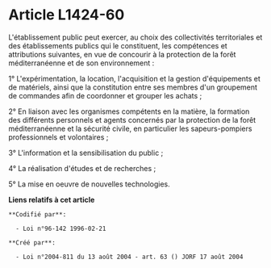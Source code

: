 # Article L1424-60

L'établissement public peut exercer, au choix des collectivités territoriales et des établissements publics qui le
constituent, les compétences et attributions suivantes, en vue de concourir à la protection de la forêt méditerranéenne et de
son environnement :

1° L'expérimentation, la location, l'acquisition et la gestion d'équipements et de matériels, ainsi que la constitution entre
ses membres d'un groupement de commandes afin de coordonner et grouper les achats ;

2° En liaison avec les organismes compétents en la matière, la formation des différents personnels et agents concernés par la
protection de la forêt méditerranéenne et la sécurité civile, en particulier les sapeurs-pompiers professionnels et
volontaires ;

3° L'information et la sensibilisation du public ;

4° La réalisation d'études et de recherches ;

5° La mise en oeuvre de nouvelles technologies.

**Liens relatifs à cet article**

	**Codifié par**:

	  - Loi n°96-142 1996-02-21

	**Créé par**:

	  - Loi n°2004-811 du 13 août 2004 - art. 63 () JORF 17 août 2004
